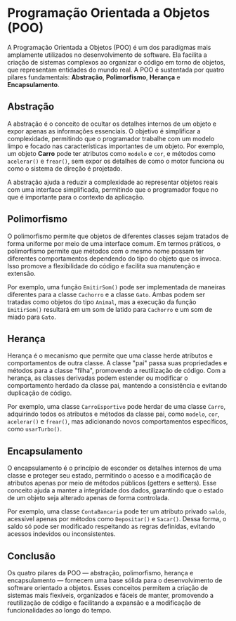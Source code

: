 # Programação Orientada a Objetos (POO)

A Programação Orientada a Objetos (POO) é um dos paradigmas mais amplamente utilizados no desenvolvimento de software. Ela facilita a criação de sistemas complexos ao organizar o código em torno de objetos, que representam entidades do mundo real. A POO é sustentada por quatro pilares fundamentais: **Abstração**, **Polimorfismo**, **Herança** e **Encapsulamento**.

## Abstração
A abstração é o conceito de ocultar os detalhes internos de um objeto e expor apenas as informações essenciais. O objetivo é simplificar a complexidade, permitindo que o programador trabalhe com um modelo limpo e focado nas características importantes de um objeto. Por exemplo, um objeto **Carro** pode ter atributos como `modelo` e `cor`, e métodos como `acelerar()` e `frear()`, sem expor os detalhes de como o motor funciona ou como o sistema de direção é projetado.

A abstração ajuda a reduzir a complexidade ao representar objetos reais com uma interface simplificada, permitindo que o programador foque no que é importante para o contexto da aplicação.

## Polimorfismo
O polimorfismo permite que objetos de diferentes classes sejam tratados de forma uniforme por meio de uma interface comum. Em termos práticos, o polimorfismo permite que métodos com o mesmo nome possam ter diferentes comportamentos dependendo do tipo do objeto que os invoca. Isso promove a flexibilidade do código e facilita sua manutenção e extensão.

Por exemplo, uma função `EmitirSom()` pode ser implementada de maneiras diferentes para a classe `Cachorro` e a classe `Gato`. Ambas podem ser tratadas como objetos do tipo `Animal`, mas a execução da função `EmitirSom()` resultará em um som de latido para `Cachorro` e um som de miado para `Gato`.

## Herança
Herança é o mecanismo que permite que uma classe herde atributos e comportamentos de outra classe. A classe "pai" passa suas propriedades e métodos para a classe "filha", promovendo a reutilização de código. Com a herança, as classes derivadas podem estender ou modificar o comportamento herdado da classe pai, mantendo a consistência e evitando duplicação de código.

Por exemplo, uma classe `CarroEsportivo` pode herdar de uma classe `Carro`, adquirindo todos os atributos e métodos da classe pai, como `modelo`, `cor`, `acelerar()` e `frear()`, mas adicionando novos comportamentos específicos, como `usarTurbo()`.

## Encapsulamento
O encapsulamento é o princípio de esconder os detalhes internos de uma classe e proteger seu estado, permitindo o acesso e a modificação de atributos apenas por meio de métodos públicos (getters e setters). Esse conceito ajuda a manter a integridade dos dados, garantindo que o estado de um objeto seja alterado apenas de forma controlada.

Por exemplo, uma classe `ContaBancaria` pode ter um atributo privado `saldo`, acessível apenas por métodos como `Depositar()` e `Sacar()`. Dessa forma, o saldo só pode ser modificado respeitando as regras definidas, evitando acessos indevidos ou inconsistentes.

## Conclusão
Os quatro pilares da POO — abstração, polimorfismo, herança e encapsulamento — fornecem uma base sólida para o desenvolvimento de software orientado a objetos. Esses conceitos permitem a criação de sistemas mais flexíveis, organizados e fáceis de manter, promovendo a reutilização de código e facilitando a expansão e a modificação de funcionalidades ao longo do tempo.
